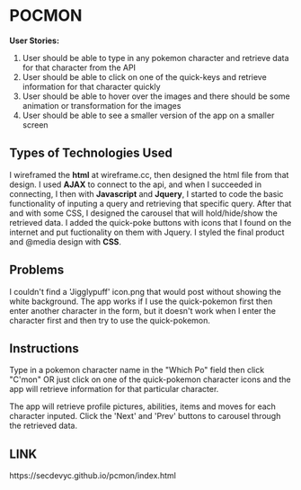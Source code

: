<h1>POCMON</h1>

<b>User Stories:</b>
1. User should be able to type in any pokemon character and retrieve data for that character from the API
2. User should be able to click on one of the quick-keys and retrieve information for that character quickly
3. User should be able to hover over the images and there should be some animation or transformation for the images
4. User should be able to see a smaller version of the app on a smaller screen


<h2>Types of Technologies Used</h2>
I wireframed the <b>html</b> at wireframe.cc, then designed the html file from that design. 
I used <b>AJAX</b> to connect to the api, and when I succeeded in connecting, I then with <b>Javascript</b> and <b>Jquery</b>, I started to code the basic functionality of inputing a query and retrieving that specific query. After that and with some CSS, I designed the carousel that will hold/hide/show the retrieved data. I added the quick-poke buttons with icons that I found on the internet and put fuctionality on them with Jquery. I styled the final product and @media design with <b>CSS</b>. 

<h2>Problems</h2>
I couldn't find a 'Jigglypuff' icon.png that would post without showing the white background. 
The app works if I use the quick-pokemon first then enter another character in the form, but it doesn't work when I enter the character first and then try to use the quick-pokemon.

<h2>Instructions</h2>
Type in a pokemon character name in the "Which Po" field then click "C'mon"
OR
just click on one of the quick-pokemon character icons and the app will retrieve information for that particular character. 

The app will retrieve profile pictures, abilities, items and moves for each character inputed. Click the 'Next' and 'Prev' buttons to carousel through the retrieved data. 

<h2>LINK</h2>
https://secdevyc.github.io/pcmon/index.html

